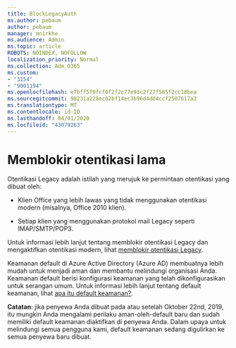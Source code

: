 ```yaml
---
title: BlockLegacyAuth
ms.author: pebaum
author: pebaum
manager: mnirkhe
ms.audience: Admin
ms.topic: article
ROBOTS: NOINDEX, NOFOLLOW
localization_priority: Normal
ms.collection: Adm_O365
ms.custom:
- "3154"
- "9001194"
ms.openlocfilehash: e7bff5f9fcf6f2f2c77e93c2f27f585f2cc18bea
ms.sourcegitcommit: 98231a228ecb2bf14ec3b96d4dd4ccf2507617a3
ms.translationtype: MT
ms.contentlocale: id-ID
ms.lasthandoff: 04/01/2020
ms.locfileid: "43079263"
---
```

# <a name="blocking-legacy-authentication"></a>Memblokir otentikasi lama

Otentikasi Legacy adalah istilah yang merujuk ke permintaan otentikasi yang dibuat oleh:

- Klien Office yang lebih lawas yang tidak menggunakan otentikasi modern (misalnya, Office 2010 klien).

- Setiap klien yang menggunakan protokol mail Legacy seperti IMAP/SMTP/POP3.

Untuk informasi lebih lanjut tentang memblokir otentikasi Legacy dan mengaktifkan otentikasi modern, lihat [memblokir otentikasi Legacy](https://docs.microsoft.com/azure/active-directory/conditional-access/concept-conditional-access-block-legacy-authentication).

Keamanan default di Azure Active Directory (Azure AD) membuatnya lebih mudah untuk menjadi aman dan membantu melindungi organisasi Anda. Keamanan default berisi konfigurasi keamanan yang telah dikonfigurasikan untuk serangan umum.
Untuk informasi lebih lanjut tentang default keamanan, lihat [apa itu default keamanan?](https://docs.microsoft.com/azure/active-directory/fundamentals/concept-fundamentals-security-defaults). 

**Catatan**: jika penyewa Anda dibuat pada atau setelah Oktober 22nd, 2019, itu mungkin Anda mengalami perilaku aman-oleh-default baru dan sudah memiliki default keamanan diaktifkan di penyewa Anda.  Dalam upaya untuk melindungi semua pengguna kami, default keamanan sedang digulirkan ke semua penyewa baru dibuat.
